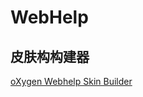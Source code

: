 # WebHelp


## 皮肤构构建器

[oXygen Webhelp Skin Builder](https://www.oxygenxml.com/webhelp-skin-builder)
